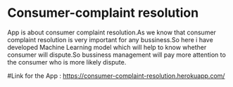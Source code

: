 # Consumer-complaint resolution

App is about consumer complaint resolution.As we know that consumer complaint resolution is very important for any bussiness.So here i have developed Machine Learning 
model which will help to know whether consumer will dispute.So bussiness management will pay more attention to the consumer who is more likely dispute.

#Link for the App : https://consumer-complaint-resolution.herokuapp.com/

